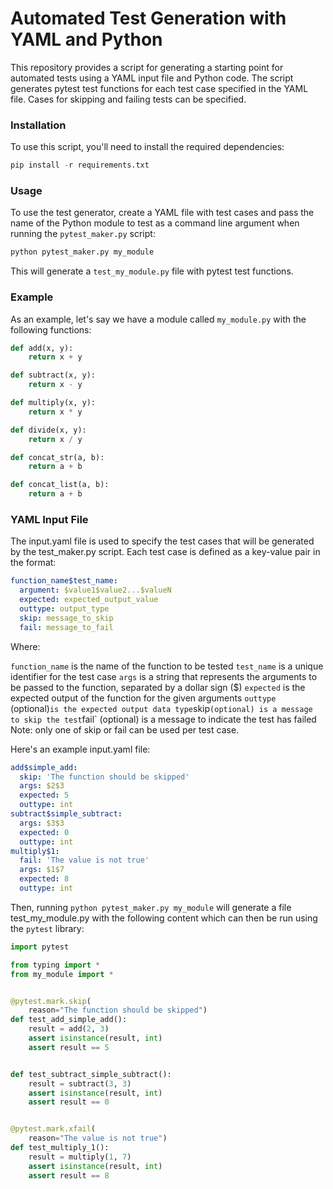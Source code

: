# Automated Test Generation with YAML and Python
This repository provides a script for generating a starting point for automated tests using a YAML input file and Python code. The script generates pytest test functions for each test case specified in the YAML file. Cases for skipping and failing tests can be specified.

### Installation
To use this script, you'll need to install the required dependencies:

```python
pip install -r requirements.txt
```

### Usage
To use the test generator, create a YAML file with test cases and pass the name of the Python module to test as a command line argument when running the `pytest_maker.py` script:

```python
python pytest_maker.py my_module
```

This will generate a `test_my_module.py` file with pytest test functions.

### Example
As an example, let's say we have a module called `my_module.py` with the following functions:

```python
def add(x, y):
    return x + y

def subtract(x, y):
    return x - y

def multiply(x, y):
    return x * y

def divide(x, y):
    return x / y

def concat_str(a, b):
    return a + b

def concat_list(a, b):
    return a + b
```

### YAML Input File
The input.yaml file is used to specify the test cases that will be generated by the test_maker.py script. Each test case is defined as a key-value pair in the format:

```yaml
function_name$test_name:
  argument: $value1$value2...$valueN
  expected: expected_output_value
  outtype: output_type
  skip: message_to_skip
  fail: message_to_fail
```

Where:

`function_name` is the name of the function to be tested
`test_name` is a unique identifier for the test case
`args` is a string that represents the arguments to be passed to the function, separated by a dollar sign ($)
`expected` is the expected output of the function for the given arguments
`outtype` (optional)` is the expected output data type
`skip` (optional) is a message to skip the test
`fail` (optional) is a message to indicate the test has failed
Note: only one of skip or fail can be used per test case.

Here's an example input.yaml file:

```yaml
add$simple_add:
  skip: 'The function should be skipped'
  args: $2$3
  expected: 5
  outtype: int
subtract$simple_subtract:
  args: $3$3
  expected: 0
  outtype: int
multiply$1:
  fail: 'The value is not true'
  args: $1$7
  expected: 8
  outtype: int
```

Then, running `python pytest_maker.py my_module` will generate a file test_my_module.py with the following content which can then be run using the `pytest` library:

```python
import pytest

from typing import *
from my_module import *


@pytest.mark.skip(
    reason="The function should be skipped")
def test_add_simple_add():
    result = add(2, 3)
    assert isinstance(result, int)
    assert result == 5


def test_subtract_simple_subtract():
    result = subtract(3, 3)
    assert isinstance(result, int)
    assert result == 0


@pytest.mark.xfail(
    reason="The value is not true")
def test_multiply_1():
    result = multiply(1, 7)
    assert isinstance(result, int)
    assert result == 8
```
